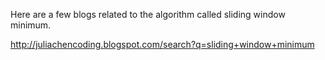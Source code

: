 Here are a few blogs related to the algorithm called sliding window minimum. 

http://juliachencoding.blogspot.com/search?q=sliding+window+minimum
